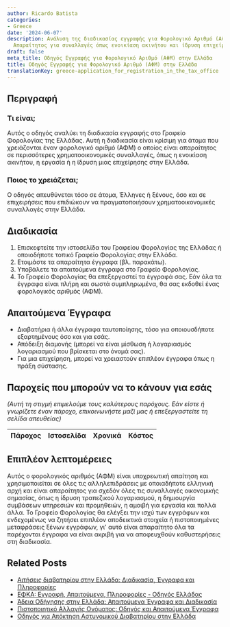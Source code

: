 ```yaml
---
author: Ricardo Batista
categories:
- Greece
date: '2024-06-07'
description: Ανάλυση της διαδικασίας εγγραφής για Φορολογικό Αριθμό (ΑΦΜ) στην Ελλάδα.
  Απαραίτητος για συναλλαγές όπως ενοικίαση ακινήτου και ίδρυση επιχείρησης.
draft: false
meta_title: Οδηγός Εγγραφής για Φορολογικό Αριθμό (ΑΦΜ) στην Ελλάδα
title: Οδηγός Εγγραφής για Φορολογικό Αριθμό (ΑΦΜ) στην Ελλάδα
translationKey: greece-application_for_registration_in_the_tax_office
---
```



## Περιγραφή
### Τι είναι;
Αυτός ο οδηγός αναλύει τη διαδικασία εγγραφής στο Γραφείο Φορολογίας της Ελλάδας. Αυτή η διαδικασία είναι κρίσιμη για άτομα που χρειάζονται έναν φορολογικό αριθμό (ΑΦΜ) ο οποίος είναι απαραίτητος σε περισσότερες χρηματοοικονομικές συναλλαγές, όπως η ενοικίαση ακινήτου, η εργασία ή η ίδρυση μιας επιχείρησης στην Ελλάδα.
### Ποιος το χρειάζεται;
Ο οδηγός απευθύνεται τόσο σε άτομα, Έλληνες ή ξένους, όσο και σε επιχειρήσεις που επιδιώκουν να πραγματοποιήσουν χρηματοοικονομικές συναλλαγές στην Ελλάδα.

## Διαδικασία
1. Επισκεφτείτε την ιστοσελίδα του Γραφείου Φορολογίας της Ελλάδας ή οποιοδήποτε τοπικό Γραφείο Φορολογίας στην Ελλάδα.
2. Ετοιμάστε τα απαραίτητα έγγραφα (βλ. παρακάτω).
3. Υποβάλετε τα απαιτούμενα έγγραφα στο Γραφείο Φορολογίας.
4. Το Γραφείο Φορολογίας θα επεξεργαστεί τα έγγραφά σας. Εάν όλα τα έγγραφα είναι πλήρη και σωστά συμπληρωμένα, θα σας εκδοθεί ένας φορολογικός αριθμός (ΑΦΜ).

## Απαιτούμενα Έγγραφα
* Διαβατήρια ή άλλα έγγραφα ταυτοποίησης, τόσο για οποιουσδήποτε εξαρτημένους όσο και για εσάς.
* Απόδειξη διαμονής (μπορεί να είναι μίσθωση ή λογαριασμός λογαριασμού που βρίσκεται στο όνομά σας).
* Για μια επιχείρηση, μπορεί να χρειαστούν επιπλέον έγγραφα όπως η πράξη σύστασης.

## Παροχείς που μπορούν να το κάνουν για εσάς

_(Αυτή τη στιγμή επιμελούμε τους καλύτερους παρόχους. Εάν είστε ή γνωρίζετε έναν πάροχο, επικοινωνήστε μαζί μας ή επεξεργαστείτε τη σελίδα απευθείας)_

| Πάροχος | Ιστοσελίδα | Χρονικά | Κόστος |
| --------------- | --------------- | :-------------: | :-------------: |

## Επιπλέον λεπτομέρειες
Αυτός ο φορολογικός αριθμός (ΑΦΜ) είναι υποχρεωτική απαίτηση και χρησιμοποιείται σε όλες τις αλληλεπιδράσεις με οποιαδήποτε ελληνική αρχή και είναι απαραίτητος για σχεδόν όλες τις συναλλαγές οικονομικής σημασίας, όπως η ίδρυση τραπεζικού λογαριασμού, η δημιουργία συμβάσεων υπηρεσιών και προμηθειών, η αμοιβή για εργασία και πολλά άλλα. Το Γραφείο Φορολογίας θα ελέγξει την ισχύ των εγγράφων και ενδεχομένως να ζητήσει επιπλέον αποδεικτικά στοιχεία ή πιστοποιημένες μεταφράσεις ξένων εγγράφων, γι' αυτό είναι απαραίτητο όλα τα παρέχονται έγγραφα να είναι ακριβή για να αποφευχθούν καθυστερήσεις στη διαδικασία.


## Related Posts

- [Αιτήσεις διαβατηρίου στην Ελλάδα: Διαδικασία, Έγγραφα και Πληροφορίες](https://tramitit.com/el/guides/greece/aitese_gia_ekdose_diabateriou/)
- [ΕΦΚΑ: Εγγραφή, Απαιτούμενα, Πληροφορίες - Οδηγός Ελλάδας](https://tramitit.com/el/guides/greece/aitese_gia_ephka/)
- [Άδεια Οδήγησης στην Ελλάδα: Απαιτούμενα Έγγραφα και Διαδικασία](https://tramitit.com/el/guides/greece/aitese_gia_adeia_odegeses/)
- [Πιστοποιητικό Αλλαγής Ονόματος: Οδηγός και Απαιτούμενα Έγγραφα](https://tramitit.com/el/guides/greece/aitese_gia_pistopoietiko_allages_eponumou/)
- [Οδηγός για Απόκτηση Αστυνομικού Διαβατηρίου στην Ελλάδα](https://tramitit.com/el/guides/greece/aitese_gia_ekdose_tautotetas/)